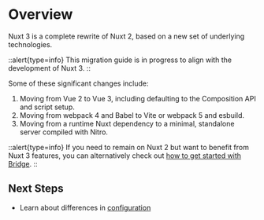 # Overview

Nuxt 3 is a complete rewrite of Nuxt 2, based on a new set of underlying technologies.

::alert{type=info}
This migration guide is in progress to align with the development of Nuxt 3.
::

Some of these significant changes include:

1. Moving from Vue 2 to Vue 3, including defaulting to the Composition API and script setup.
1. Moving from webpack 4 and Babel to Vite or webpack 5 and esbuild.
1. Moving from a runtime Nuxt dependency to a minimal, standalone server compiled with Nitro.

::alert{type=info}
If you need to remain on Nuxt 2 but want to benefit from Nuxt 3 features, you can alternatively check out [how to get started with Bridge](/docs/bridge/overview).
::

## Next Steps

- Learn about differences in [configuration](/docs/migration/configuration)
